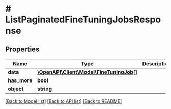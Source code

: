 # # ListPaginatedFineTuningJobsResponse

## Properties

Name | Type | Description | Notes
------------ | ------------- | ------------- | -------------
**data** | [**\OpenAPI\Client\Model\FineTuningJob[]**](FineTuningJob.md) |  |
**has_more** | **bool** |  |
**object** | **string** |  |

[[Back to Model list]](../../README.md#models) [[Back to API list]](../../README.md#endpoints) [[Back to README]](../../README.md)
